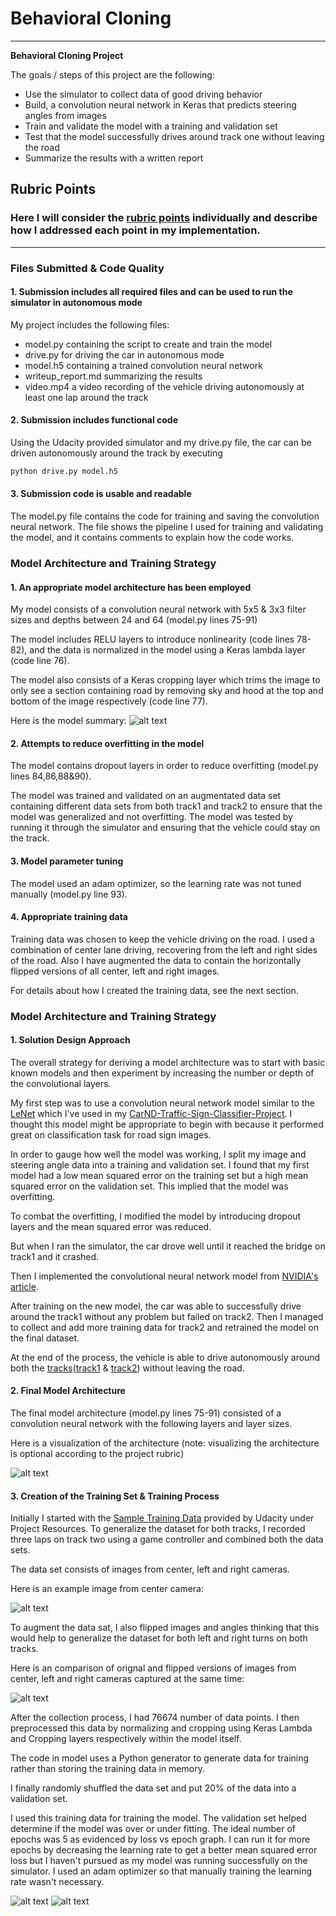 # **Behavioral Cloning**
---

**Behavioral Cloning Project**

The goals / steps of this project are the following:
* Use the simulator to collect data of good driving behavior
* Build, a convolution neural network in Keras that predicts steering angles from images
* Train and validate the model with a training and validation set
* Test that the model successfully drives around track one without leaving the road
* Summarize the results with a written report


[//]: # (Image References)

[image1]: ./examples/input_augmented_labels.png "Image Augmentation"
[image2]: ./examples/model_summary.png "Model Summary"
[image3]: ./examples/model.png "Model"
[image4]: ./examples/modelwithshapes.png "Model with Shapes"
[image5]: ./examples/model.svg "Model SVG"
[image6]: ./examples/center_image.png "Normal Image"
[image7]: ./examples/flipped_image.png "Flipped Image"
[image8]: ./examples/loss.png "Loss"
[image9]: ./examples/run.png "Run"

## Rubric Points
### Here I will consider the [rubric points](https://review.udacity.com/#!/rubrics/432/view) individually and describe how I addressed each point in my implementation.  

---
### Files Submitted & Code Quality

#### 1. Submission includes all required files and can be used to run the simulator in autonomous mode

My project includes the following files:
* model.py containing the script to create and train the model
* drive.py for driving the car in autonomous mode
* model.h5 containing a trained convolution neural network 
* writeup_report.md summarizing the results
* video.mp4 a video recording of the vehicle driving autonomously at least one lap around the track

#### 2. Submission includes functional code
Using the Udacity provided simulator and my drive.py file, the car can be driven autonomously around the track by executing 
```sh
python drive.py model.h5
```

#### 3. Submission code is usable and readable

The model.py file contains the code for training and saving the convolution neural network. The file shows the pipeline I used for training and validating the model, and it contains comments to explain how the code works.

### Model Architecture and Training Strategy

#### 1. An appropriate model architecture has been employed

My model consists of a convolution neural network with 5x5 & 3x3 filter sizes and depths between 24 and 64 (model.py lines 75-91) 

The model includes RELU layers to introduce nonlinearity (code lines 78-82), and the data is normalized in the model using a Keras lambda layer (code line 76). 

The model also consists of a Keras cropping layer which trims the image to only see a section containing road by removing sky and hood at the top and bottom of the image respectively (code line 77).

Here is the model summary:
![alt text][image2]

#### 2. Attempts to reduce overfitting in the model

The model contains dropout layers in order to reduce overfitting (model.py lines 84,86,88&90). 

The model was trained and validated on an augmentated data set containing different data sets from both track1 and track2 to ensure that the model was generalized and not overfitting. The model was tested by running it through the simulator and ensuring that the vehicle could stay on the track.

#### 3. Model parameter tuning

The model used an adam optimizer, so the learning rate was not tuned manually (model.py line 93).

#### 4. Appropriate training data

Training data was chosen to keep the vehicle driving on the road. I used a combination of center lane driving, recovering from the left and right sides of the road. Also I have augmented the data to contain the horizontally flipped versions of all center, left and right images. 

For details about how I created the training data, see the next section. 

### Model Architecture and Training Strategy

#### 1. Solution Design Approach

The overall strategy for deriving a model architecture was to start with basic known models and then experiment by increasing the number or depth of the convolutional layers.

My first step was to use a convolution neural network model similar to the [LeNet](http://yann.lecun.com/exdb/lenet/ "LeNet") which I've used in my [CarND-Traffic-Sign-Classifier-Project](https://github.com/praveenbandaru/CarND-Traffic-Sign-Classifier-Project "CarND-Traffic-Sign-Classifier-Project").
 I thought this model might be appropriate to begin with because it performed great on classification task for road sign images.

In order to gauge how well the model was working, I split my image and steering angle data into a training and validation set. I found that my first model had a low mean squared error on the training set but a high mean squared error on the validation set. This implied that the model was overfitting. 

To combat the overfitting, I modified the model by introducing dropout layers and the mean squared error was reduced.

But when I ran the simulator, the car drove well until it reached the bridge on track1 and it crashed.

Then I implemented the convolutional neural network model from [NVIDIA's article](https://devblogs.nvidia.com/deep-learning-self-driving-cars/ "NVIDIA's article").

After training on the new model, the car was able to successfully drive around the track1 without any problem but failed on track2. Then I managed to collect and add more training data for track2 and retrained the model on the final dataset.

At the end of the process, the vehicle is able to drive autonomously around both the [tracks](https://youtu.be/SH0EzCZcjdA "tracks")([track1](https://youtu.be/ms6RnJxzfMg "track1") & [track2](https://youtu.be/r2qLM5_MstQ "track2")) without leaving the road.

#### 2. Final Model Architecture

The final model architecture (model.py lines 75-91) consisted of a convolution neural network with the following layers and layer sizes.

Here is a visualization of the architecture (note: visualizing the architecture is optional according to the project rubric)

![alt text][image5]

#### 3. Creation of the Training Set & Training Process

Initially I started with the [Sample Training Data](https://d17h27t6h515a5.cloudfront.net/topher/2016/December/584f6edd_data/data.zip "Sample Training Data") provided by Udacity under Project Resources. To generalize the dataset for both tracks, I recorded three laps on track two using a game controller and combined both the data sets.

The data set consists of images from center, left and right cameras.

Here is an example image from center camera:

![alt text][image6]

To augment the data sat, I also flipped images and angles thinking that this would help to generalize the dataset for both left and right turns on both tracks.

Here is an comparison of orignal and flipped versions of images from center, left and right cameras captured at the same time:

![alt text][image1]

After the collection process, I had 76674 number of data points. I then preprocessed this data by normalizing and cropping using Keras Lambda and Cropping layers respectively within the model itself.

The code in model uses a Python generator to generate data for training rather than storing the training data in memory.

I finally randomly shuffled the data set and put 20% of the data into a validation set. 

I used this training data for training the model. The validation set helped determine if the model was over or under fitting. The ideal number of epochs was 5 as evidenced by loss vs epoch graph. I can run it for more epochs by decreasing the learning rate to get a better mean squared error loss but I haven't pursued as my model was running successfully on the simulator. I used an adam optimizer so that manually training the learning rate wasn't necessary.

![alt text][image8]
![alt text][image9]
